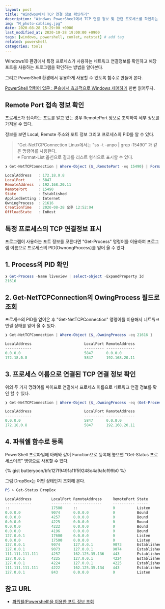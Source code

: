 ```yaml
---
layout: post
title: "Windwos에서 TCP 연결 정보 확인하기"
description: "Windwos PowerSheel에서 TCP 연결 정보 및 관련 프로세스를 확인하는 방법을 알아본다."
img: "M_photo-cabling.jpg"
date: 2020-08-28 15:29:00 +0900
last_modified_at: 2020-10-28 19:00:00 +0900
tags: [windows, powershell, comlet, netstat] # add tag
related: powershell
categories: tools
---
```


Windows10 환경에서 특정 프로세스가 사용하는 네트워크 연결정보를 확인하고 해당 포트를 사용하는 프로그램을 확인하는 방법을 알아본다. 

그리고 PowerShell 환경에서 유용하게 사용할 수 있도록 함수로 만들어 본다. 

[PowerShell 명령어 입문 : 콘솔에서 효과적으로 Windows 제어하기](https://bit.ly/3jqLZZ9) 한번 읽어두자. 

## Remote Port 접속 정보 확인

프로세스가 접속하는 포트를 알고 있는 경우 RemotePort 정보로 조회하여 세부 정보를 가져올 수 있다.

정보를 보면 Local, Remote 주소와 포트 정보 그리고 프로세스의 PID를 알 수 있다. 

> "Get-NetTCPConnection 
> Linux에서는 "ss -t -anpo | grep :15490" 과 같은 명령어를 사용한다.   
> ※ Format-List 옵션으로 결과를 리스트 형식으로 표시할 수 있다.  

```powershell 
❯ Get-NetTCPConnection | Where-Object {$_.RemotePort -eq 15490} | Format-List

LocalAddress   : 172.18.0.8
LocalPort      : 5847
RemoteAddress  : 192.168.20.11
RemotePort     : 15490
State          : Established
AppliedSetting : Internet
OwningProcess  : 21616
CreationTime   : 2020-08-28 오후 12:52:04
OffloadState   : InHost
```

## 특정 프로세스의 TCP 연결정보 표시 

프로그램이 사용하는 포트 정보를 모른다면 "Get-Process" 명령어를 이용하여 프로그램 이름으로 프로세스의 PID(OwnongProcess)를 얻어 올 수 있다. 

## 1. Process의 PID 확인 

```powershell
❯ Get-Process -Name liveview | select-object -ExpandProperty Id
21616
``` 

## 2. Get-NetTCPConnection의 OwingProcess 필드로 조회 

프로세스의 PID를 얻어온 후 "Get-NetTCPConnection" 명령어를 이용해서 네트워크 연결 상태를 얻어 올 수 있다. 

```powershell
❯ Get-NetTCPConnection | Where-Object {$_.OwningProcess -eq 21616 }

LocalAddress                        LocalPort RemoteAddress                       RemotePort State       AppliedSetting OwningProcess
------------                        --------- -------------                       ---------- -----       -------------- -------------
0.0.0.0                             5847      0.0.0.0                             0          Bound                      21616
172.18.0.8                          5847      192.168.20.11                       15490      Established Internet       21616
```

## 3. 프로세스 이름으로 연결된 TCP 연결 정보 확인

위의 두 가지 명려어를 파이프로 연결해서 프로세스 이름으로 네트워크 연결 정보를 확인 할 수 있다. 

```powershell
❯ Get-NetTCPConnection | Where-Object {$_.OwningProcess -eq (Get-Process -Name liveview | select-object -ExpandProperty Id) }

LocalAddress                        LocalPort RemoteAddress                       RemotePort State       AppliedSetting OwningProcess
------------                        --------- -------------                       ---------- -----       -------------- -------------
0.0.0.0                             5847      0.0.0.0                             0          Bound                      21616
172.18.0.8                          5847      192.168.20.11                       15490      Established Internet       21616
```

## 4. 파워쉘 함수로 등록

PowerShell 프로파일에 아래와 같이 Function으로 등록해 놓으면 "Get-Status 프로세스이름" 명령으로 사용할 수 있다. 

{% gist butteryoon/bfc127f9491a11f59248c4a9afcf99b0 %}
 
그럼 DropBox는 어떤 상태인지 조회해 본다. 

```powershell
PS > Get-Status DropBox

LocalAddress         LocalPort RemoteAddress     RemotePort State       AppliedSetting OwningProcess
------------         --------- -------------     ---------- -----       -------------- -------------
::                   17500     ::                0          Listen                     11372
0.0.0.0              9074      0.0.0.0           0          Bound                      11372
0.0.0.0              4257      0.0.0.0           0          Bound                      11372
0.0.0.0              4225      0.0.0.0           0          Bound                      11372
0.0.0.0              4222      0.0.0.0           0          Bound                      11372
0.0.0.0              4196      0.0.0.0           0          Bound                      11372
127.0.0.1            17600     0.0.0.0           0          Listen                     11372
0.0.0.0              17500     0.0.0.0           0          Listen                     11372
127.0.0.1            9074      127.0.0.1         9073       Established Internet       11372
127.0.0.1            9073      127.0.0.1         9074       Established Internet       11372
111.111.111.111      4257      162.125.35.136    443        Established Internet       11372
127.0.0.1            4225      127.0.0.1         4224       Established Internet       11372
127.0.0.1            4224      127.0.0.1         4225       Established Internet       11372
111.111.111.111      4222      162.125.35.134    443        Established Internet       11372
127.0.0.1            843       0.0.0.0           0          Listen                     11372
```

## 참고 URL 

- [파워쉘(Powershell)을 이용한 포트 정보 조회](https://coozplz.me/2017/09/08/powershell-포트-정보-조회/)